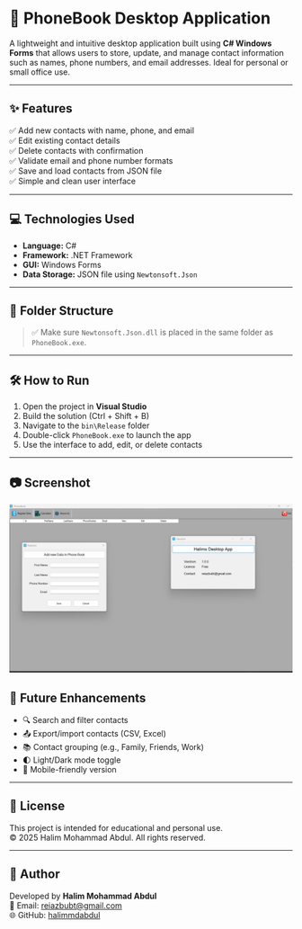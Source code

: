 # 📇 PhoneBook Desktop Application

A lightweight and intuitive desktop application built using **C# Windows Forms** that allows users to store, update, and manage contact information such as names, phone numbers, and email addresses. Ideal for personal or small office use.

---

## ✨ Features

✅ Add new contacts with name, phone, and email  
✅ Edit existing contact details  
✅ Delete contacts with confirmation  
✅ Validate email and phone number formats  
✅ Save and load contacts from JSON file  
✅ Simple and clean user interface  

---

## 💻 Technologies Used

- **Language:** C#  
- **Framework:** .NET Framework  
- **GUI:** Windows Forms  
- **Data Storage:** JSON file using `Newtonsoft.Json`

---

## 📁 Folder Structure

> ✅ Make sure `Newtonsoft.Json.dll` is placed in the same folder as `PhoneBook.exe`.

---

## 🛠 How to Run

1. Open the project in **Visual Studio**
2. Build the solution (Ctrl + Shift + B)
3. Navigate to the `bin\Release` folder
4. Double-click `PhoneBook.exe` to launch the app  
5. Use the interface to add, edit, or delete contacts

---

## 📷 Screenshot

![PhoneBook Screenshot](phone-book-app.jpg)


## 🚀 Future Enhancements

- 🔍 Search and filter contacts  
- 📤 Export/import contacts (CSV, Excel)  
- 📚 Contact grouping (e.g., Family, Friends, Work)  
- 🌓 Light/Dark mode toggle  
- 📱 Mobile-friendly version  

---

## 📜 License

This project is intended for educational and personal use.  
© 2025 Halim Mohammad Abdul. All rights reserved.

---

## 🙌 Author

Developed by **Halim Mohammad Abdul**  
📧 Email: reiazbubt@gmail.com  
🌐 GitHub: [halimmdabdul](https://github.com/halimmdabdul)

